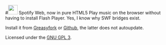 #<img src=https://i.imgur.com/LHkCkka.png height=30 vertical-align=bottom> Spotify Web, now in pure HTML5
Play music on the browser without having to install Flash Player. Yes, I know why SWF bridges exist.

Install it from [Greasyfork](https://greasyfork.org/scripts/14035) or [Github](https://github.com/Swyter/spotifyweb-html5-userscript/raw/master/spotifyweb-html5.user.js), the latter does not autoupdate.

Licensed under the [GNU GPL 3](http://opensource.org/licenses/GPL-3.0).
